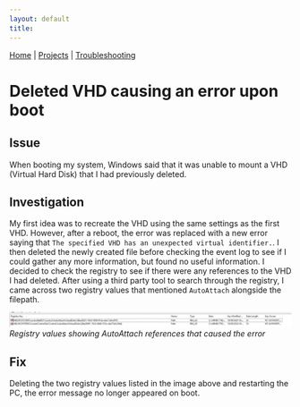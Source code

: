 ```yaml
---
layout: default  
title:  
---
```

[Home](../../../../index.md) | [Projects](../../../..//projects/index.md) | [Troubleshooting](../../../../troubleshooting/index.md)

# Deleted VHD causing an error upon boot

## Issue
When booting my system, Windows said that it was unable to mount a VHD (Virtual Hard Disk) that I had previously deleted.

## Investigation
My first idea was to recreate the VHD using the same settings as the first VHD. However, after a reboot, the error was replaced with a new error saying that `The specified VHD has an unexpected virtual identifier.`. I then deleted the newly created file before checking the event log to see if I could gather any more information, but found no useful information. I decided to check the registry to see if there were any references to the VHD I had deleted. After using a third party tool to search through the registry, I came across two registry values that mentioned `AutoAttach` alongside the filepath.

![Registry values showing AutoAttach References](../../images/2024/September//VHDRegistryValues.jpg)
*Registry values showing AutoAttach references that caused the error*

## Fix
Deleting the two registry values listed in the image above and restarting the PC, the error message no longer appeared on boot.